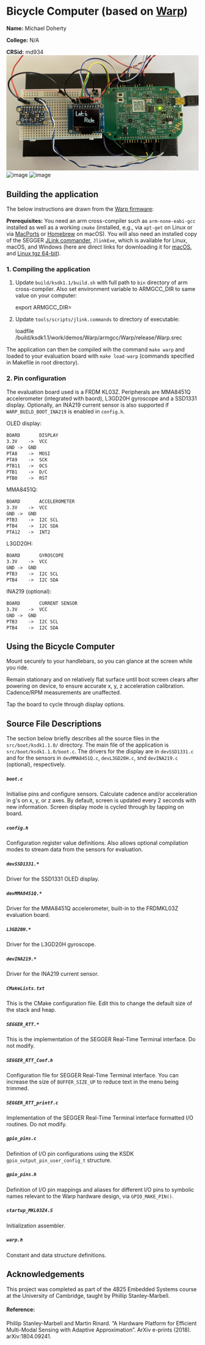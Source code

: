 # Bicycle Computer (based on [Warp](https://github.com/physical-computation/Warp-hardware))

**Name:** Michael Doherty

**College:** N/A

**CRSid:** md934
![Alt text](doc/letsRide.jpg?raw=true "Boot Screen")
![image](../../tree/Bicycle-computer/doc/letsRide.jpg)
![image](../Warp-firmware/doc/RPM.jpg)

## Building the application

The below instructions are drawn from the [Warp firmware](https://github.com/physical-computation/Warp-hardware):

**Prerequisites:** You need an arm cross-compiler such as `arm-none-eabi-gcc` installed as well as a working `cmake` (installed, e.g., via `apt-get` on Linux or via [MacPorts](https://www.macports.org) or [Homebrew](https://brew.sh) on macOS). You will also need an installed copy of the SEGGER [JLink commander](https://www.segger.com/downloads/jlink/), `JlinkExe`, which is available for Linux, macOS, and Windows (here are direct links for downloading it for [macOS](https://www.segger.com/downloads/jlink/JLink_MacOSX.pkg), and [Linux tgz 64-bit](https://www.segger.com/downloads/jlink/JLink_Linux_x86_64.tgz)).

### 1. Compiling the application

1. Update `build/ksdk1.1/build.sh` with full path to `bin` directory of arm cross-compiler. Also set environment variable to ARMGCC_DIR to same value on your computer:

    export ARMGCC_DIR=<full-path-to-arm-cross-compiler>

2. Update `tools/scripts/jlink.commands` to directory of executable:

    loadfile <full-path-to-application>/build/ksdk1.1/work/demos/Warp/armgcc/Warp/release/Warp.srec

The application can then be compiled wih the command `make warp` and loaded to your evaluation board with `make load-warp` (commands specified in Makefile in root directory).

### 2. Pin configuration
The evaluation board used is a FRDM KL03Z. Peripherals are MMA8451Q accelerometer (integrated with baord), L3GD20H gyroscope and a SSD1331 display. 
Optionally, an INA219 current sensor is also supported if `WARP_BUILD_BOOT_INA219` is enabled in `config.h`.

OLED display:
```
BOARD		DISPLAY
3.3V	->	VCC
GND	->	GND
PTA8	->	MOSI
PTA9	->	SCK
PTB11	->	OCS
PTB1	->	D/C
PTB0	->	RST
```

MMA8451Q:
```
BOARD		ACCELEROMETER
3.3V	->	VCC
GND	->	GND
PTB3	->	I2C SCL
PTB4	->	I2C SDA
PTA12	->	INT2
```

L3GD20H:
```
BOARD		GYROSCOPE
3.3V	->	VCC
GND	->	GND
PTB3	->	I2C SCL
PTB4	->	I2C SDA
```

INA219 (optional):
```
BOARD		CURRENT SENSOR
3.3V	->	VCC
GND	->	GND
PTB3	->	I2C SCL
PTB4	->	I2C SDA
```

## Using the Bicycle Computer
Mount securely to your handlebars, so you can glance at the screen while you ride.

Remain stationary and on relatively flat surface until boot screen clears after powering on device, to ensure accurate x, y, z acceleration calibration. Cadence/RPM measurements are unaffected.

Tap the board to cycle through display options.

## Source File Descriptions
The section below briefly describes all the source files in the `src/boot/ksdk1.1.0/` directory.
The main file of the application is `src/boot/ksdk1.1.0/boot.c`. 
The drivers for the display are in `devSSD1331.c` and for the sensors in `devMMA8451Q.c`, `devL3GD20H.c`, snd `devINA219.c` (optional), respectively.

##### `boot.c`
Initialise pins and configure sensors. Calculate cadence and/or acceleration in g's on x, y, or z axes. 
By default, screen is updated every 2 seconds with new information. Screen display mode is cycled through by tapping on board.

##### `config.h`
Configuration register value definitions. Also allows optional compilation modes to stream data from the sensors for evaluation.

##### `devSSD1331.*`
Driver for the SSD1331 OLED display.

##### `devMMA8451Q.*`
Driver for the MMA8451Q accelerometer, built-in to the FRDMKL03Z evaluation board.

##### `L3GD20H.*`
Driver for the L3GD20H gyroscope.

##### `devINA219.*`
Driver for the INA219 current sensor.

##### `CMakeLists.txt`
This is the CMake configuration file. Edit this to change the default size of the stack and heap.

##### `SEGGER_RTT.*`
This is the implementation of the SEGGER Real-Time Terminal interface. Do not modify.

##### `SEGGER_RTT_Conf.h`
Configuration file for SEGGER Real-Time Terminal interface. You can increase the size of `BUFFER_SIZE_UP` to reduce text in the menu being trimmed.

##### `SEGGER_RTT_printf.c`
Implementation of the SEGGER Real-Time Terminal interface formatted I/O routines. Do not modify.

##### `gpio_pins.c`
Definition of I/O pin configurations using the KSDK `gpio_output_pin_user_config_t` structure.

##### `gpio_pins.h`
Definition of I/O pin mappings and aliases for different I/O pins to symbolic names relevant to the Warp hardware design, via `GPIO_MAKE_PIN()`.

##### `startup_MKL03Z4.S`
Initialization assembler.

##### `warp.h`
Constant and data structure definitions.

## Acknowledgements
This project was completed as part of the 4B25 Embedded Systems course at the University of Cambridge, taught by Phillip Stanley-Marbell.
#### Reference:
Phillip Stanley-Marbell and Martin Rinard. “A Hardware Platform for Efficient Multi-Modal Sensing with Adaptive Approximation”. ArXiv e-prints (2018). arXiv:1804.09241.
